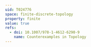 ```yaml
---
uid: T024776
space: finite-discrete-topology
property: finite
value: true
refs:
  - doi: 10.1007/978-1-4612-6290-9
    name: Counterexamples in Topology
---
```

